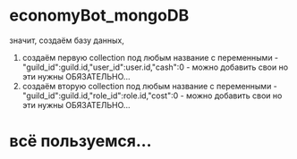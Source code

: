# economyBot_mongoDB
значит, создаём базу данных,
   1) создаём первую collection под любым название с переменными - "guild_id":guild.id,"user_id":user.id,"cash":0 - можно добавить свои но эти нужны ОБЯЗАТЕЛЬНО...
   2) создаём вторую collection под любым название с переменными - "guild_id":guild.id,"role_id":role.id,"cost":0 - можно добавить свои но эти нужны ОБЯЗАТЕЛЬНО...
  
# всё пользуемся...
